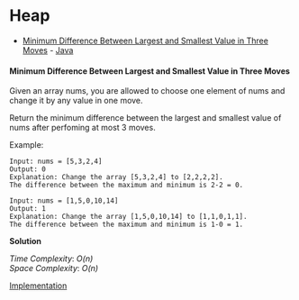 # Heap

- [Minimum Difference Between Largest and Smallest Value in Three Moves](#minimum-difference-between-largest-and-smallest-value-in-three-moves) - [Java](./MinimumDifferenceBetweenLargestAndSmallest.java)


#### Minimum Difference Between Largest and Smallest Value in Three Moves
Given an array nums, you are allowed to choose one element of nums and change it by any value in one move.

Return the minimum difference between the largest and smallest value of nums after perfoming at most 3 moves.

Example: 
```
Input: nums = [5,3,2,4]
Output: 0
Explanation: Change the array [5,3,2,4] to [2,2,2,2].
The difference between the maximum and minimum is 2-2 = 0.

Input: nums = [1,5,0,10,14]
Output: 1
Explanation: Change the array [1,5,0,10,14] to [1,1,0,1,1]. 
The difference between the maximum and minimum is 1-0 = 1.
```

**Solution**

*Time Complexity*: *O(n)*\
*Space Complexity*: *O(n)* 

[Implementation](./FirstNonRepeatingCharacter.java)